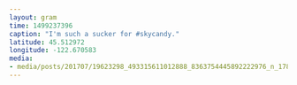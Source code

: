 ```yaml
---
layout: gram
time: 1499237396
caption: "I'm such a sucker for #skycandy."
latitude: 45.512972
longitude: -122.670583
media:
- media/posts/201707/19623298_493315611012888_8363754445892222976_n_17861616202185096.jpg
---
```

